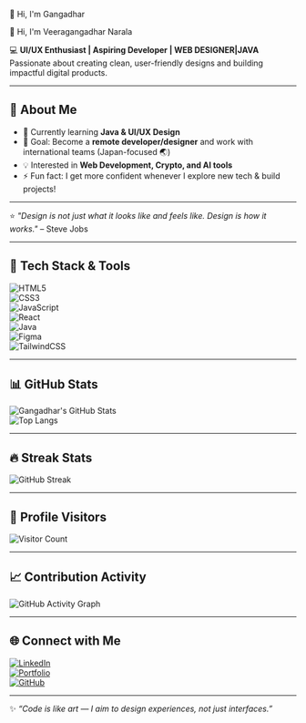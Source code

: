  👋 Hi, I'm Gangadhar  

 👋 Hi, I'm Veeragangadhar Narala  

💻  **UI/UX Enthusiast | Aspiring Developer | WEB DESIGNER|JAVA**  
Passionate about creating clean, user-friendly designs and building impactful digital products.  

---

## 🚀 About Me  
- 🌱 Currently learning **Java & UI/UX Design**  
- 🎯 Goal: Become a **remote developer/designer** and work with international teams (Japan-focused 🌏)  
- 💡 Interested in **Web Development, Crypto, and AI tools**  
- ⚡ Fun fact: I get more confident whenever I explore new tech & build projects!  

---
 

⭐️ *"Design is not just what it looks like and feels like. Design is how it works."* – Steve Jobs  

---

## 🚀 Tech Stack & Tools  
![HTML5](https://img.shields.io/badge/HTML5-E34F26?style=for-the-badge&logo=html5&logoColor=white)  
![CSS3](https://img.shields.io/badge/CSS3-1572B6?style=for-the-badge&logo=css3&logoColor=white)  
![JavaScript](https://img.shields.io/badge/JavaScript-F7DF1E?style=for-the-badge&logo=javascript&logoColor=black)  
![React](https://img.shields.io/badge/React-20232A?style=for-the-badge&logo=react&logoColor=61DAFB)  
![Java](https://img.shields.io/badge/Java-ED8B00?style=for-the-badge&logo=openjdk&logoColor=white)  
![Figma](https://img.shields.io/badge/Figma-F24E1E?style=for-the-badge&logo=figma&logoColor=white)  
![TailwindCSS](https://img.shields.io/badge/Tailwind_CSS-38B2AC?style=for-the-badge&logo=tailwind-css&logoColor=white)  

---

## 📊 GitHub Stats  
![Gangadhar's GitHub Stats](https://github-readme-stats.vercel.app/api?username=Veeragangadharnarala&show_icons=true&theme=onedark)  
![Top Langs](https://github-readme-stats.vercel.app/api/top-langs/?username=Veeragangadharnarala&layout=compact&theme=onedark)  

---

## 🔥 Streak Stats  
![GitHub Streak](https://github-readme-streak-stats.herokuapp.com/?user=Veeragangadharnarala&theme=onedark)  

---

## 👀 Profile Visitors  
![Visitor Count](https://komarev.com/ghpvc/?username=Veeragangadharnarala&color=blue&style=flat-square)  

---

## 📈 Contribution Activity  
![GitHub Activity Graph](https://github-readme-activity-graph.vercel.app/graph?username=Veeragangadharnarala&theme=react-dark&hide_border=true)  

---

## 🌐 Connect with Me  
[![LinkedIn](https://img.shields.io/badge/LinkedIn-0077B5?style=for-the-badge&logo=linkedin&logoColor=white)](https://www.linkedin.com/in/narala-veeragangadhar-388224231)  
[![Portfolio](https://img.shields.io/badge/Portfolio-000000?style=for-the-badge&logo=vercel&logoColor=white)](https://your-portfolio-link.com)  
[![GitHub](https://img.shields.io/badge/GitHub-181717?style=for-the-badge&logo=github&logoColor=white)](https://github.com/Veeragangadharnarala)  

---

✨ _“Code is like art — I aim to design experiences, not just interfaces.”_


